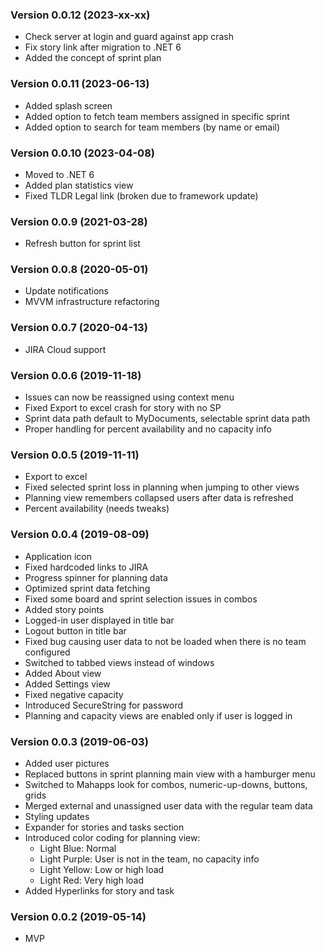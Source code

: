 ### Version 0.0.12 (2023-xx-xx)
 * Check server at login and guard against app crash
 * Fix story link after migration to .NET 6
 * Added the concept of sprint plan


### Version 0.0.11 (2023-06-13)
 * Added splash screen
 * Added option to fetch team members assigned in specific sprint
 * Added option to search for team members (by name or email)
	
### Version 0.0.10 (2023-04-08)
 * Moved to .NET 6
 * Added plan statistics view
 * Fixed TLDR Legal link (broken due to framework update)

### Version 0.0.9 (2021-03-28)
 * Refresh button for sprint list

### Version 0.0.8 (2020-05-01)
 * Update notifications
 * MVVM infrastructure refactoring

### Version 0.0.7 (2020-04-13)
 * JIRA Cloud support

### Version 0.0.6 (2019-11-18)
 * Issues can now be reassigned using context menu
 * Fixed Export to excel crash for story with no SP
 * Sprint data path default to MyDocuments, selectable sprint data path
 * Proper handling for percent availability and no capacity info

### Version 0.0.5 (2019-11-11)
 * Export to excel
 * Fixed selected sprint loss in planning when jumping to other views
 * Planning view remembers collapsed users after data is refreshed
 * Percent availability (needs tweaks) 
 
### Version 0.0.4 (2019-08-09)
 * Application icon
 * Fixed hardcoded links to JIRA 
 * Progress spinner for planning data
 * Optimized sprint data fetching 
 * Fixed some board and sprint selection issues in combos
 * Added story points
 * Logged-in user displayed in title bar
 * Logout button in title bar
 * Fixed bug causing user data to not be loaded when there is no team configured
 * Switched to tabbed views instead of windows
 * Added About view
 * Added Settings view
 * Fixed negative capacity
 * Introduced SecureString for password
 * Planning and capacity views are enabled only if user is logged in
 
### Version 0.0.3 (2019-06-03)
 * Added user pictures
 * Replaced buttons in sprint planning main view with a hamburger menu
 * Switched to Mahapps look for combos, numeric-up-downs, buttons, grids
 * Merged external and unassigned user data with the regular team data
 * Styling updates
 * Expander for stories and tasks section
 * Introduced color coding for planning view:
   * Light Blue: Normal
   * Light Purple: User is not in the team, no capacity info
   * Light Yellow: Low or high load
   * Light Red: Very high load
 * Added Hyperlinks for story and task

### Version 0.0.2 (2019-05-14)
 * MVP
